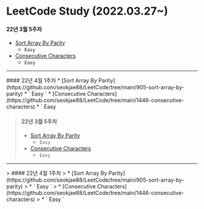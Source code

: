 # LeetCode Study (2022.03.27~)





#### 22년 3월 5주차
* [Sort Array By Parity](https://github.com/seokjae88/LeetCode/tree/main/905-sort-array-by-parity)
   *  ` Easy `
* [Consecutive Characters](https://github.com/seokjae88/LeetCode/tree/main/1446-consecutive-characters)
   * ` Easy `
<hr>
#### 22년 4월 1주차
* [Sort Array By Parity](https://github.com/seokjae88/LeetCode/tree/main/905-sort-array-by-parity)
   *  ` Easy `
* [Consecutive Characters](https://github.com/seokjae88/LeetCode/tree/main/1446-consecutive-characters)
   * ` Easy 


> #### 22년 3월 5주차
> * [Sort Array By Parity](https://github.com/seokjae88/LeetCode/tree/main/905-sort-array-by-parity)
>    *  ` Easy `
> * [Consecutive Characters](https://github.com/seokjae88/LeetCode/tree/main/1446-consecutive-characters)
>    * ` Easy `
<hr>
> #### 22년 4월 1주차
> * [Sort Array By Parity](https://github.com/seokjae88/LeetCode/tree/main/905-sort-array-by-parity)
>    *  ` Easy `
> * [Consecutive Characters](https://github.com/seokjae88/LeetCode/tree/main/1446-consecutive-characters)
>    * ` Easy `
